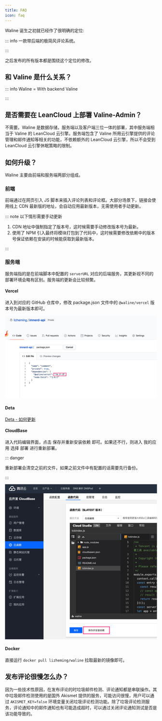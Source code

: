 ```yaml
---
title: FAQ
icon: faq
---
```


Waline 诞生之初就已经作了很明确的定位:

::: info 一款带后端的极简风评论系统。

:::

之后发布的所有版本都是围绕这个定位的修改。

## 和 Valine 是什么关系？

::: info Waline = With backend Valine

:::

## 是否需要在 LeanCloud 上部署 Valine-Admin？

不需要。Waline 是数据存储，服务端以及客户端三位一体的部署，其中服务端相当于 Valine 的 LeanCloud 云引擎。服务端包含了 Valine 所用云引擎提供的评论管理和邮件通知等相关的功能，不依赖额外的 LeanCloud 云引擎，所以不会受到 LeanCloud 云引擎休眠策略的限制。

## 如何升级？

Waline 主要由前端和服务端两部分组成。

### 前端

前端通过在网页引入 JS 脚本来插入评论列表和评论框。大部分场景下，链接会使用线上 CDN 最新版的地址，会自动应用最新版本，无需使用者手动更新。

::: note 以下情形需要手动更新

1. CDN 地址中强制指定了版本号，这时候需要手动修改版本号为最新。
1. 使用了 NPM 引入最终将模块打包到了代码中，这时候需要修改依赖中的版本号保证依赖在安装的时候能获取到最新版本。

:::

### 服务端

服务端指的是在前端脚本中配置的 `serverURL` 对应的后端服务，其更新视不同的部署环境会略有区别。服务端的更新会比较频繁。

#### Vercel

进入到对应的 GitHub 仓库中，修改 package.json 文件中的 `@waline/vercel` 版本号为最新版本即可。

![vercel](./assets/vercel-update.png)

#### Deta

[Deta - 如何更新](../guide/deploy/deta.md#如何更新)

#### CloudBase

进入代码编辑界面，点击 <kbd>保存并重新安装依赖</kbd> 即可。如果还不行，则进入 <kbd>我的应用</kbd> 选择 <kbd>部署</kbd> 进行重新部署。

::: danger

重新部署会清空之前的文件，如果之前文件中有配置的话需要先行备份。

:::

![cloudBase](./assets/cloudbase-update.jpg)

#### Docker

直接运行 `docker pull lizheming/waline` 拉取最新的镜像即可。

## 发布评论很慢怎么办？

因为一些技术性原因，在发布评论的时垃圾邮件检测、评论通知都是串联操作。其中垃圾邮件检测使用的是国外 Akismet 提供的服务，可能访问很慢，用户可以通过 `AKISMET_KEY=false` 环境变量关闭垃圾评论检测功能。除了垃圾评论检测服务，评论通知中的邮件通知也有可能造成超时，可以通过关闭评论通知测试是否是该功能导致的。
